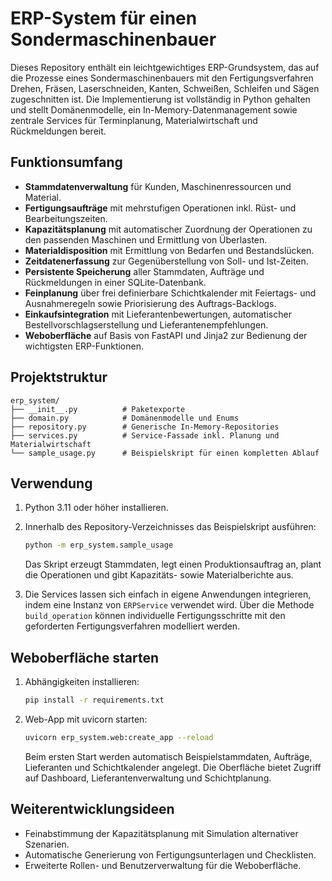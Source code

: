 # ERP-System für einen Sondermaschinenbauer

Dieses Repository enthält ein leichtgewichtiges ERP-Grundsystem, das auf die
Prozesse eines Sondermaschinenbauers mit den Fertigungsverfahren Drehen,
Fräsen, Laserschneiden, Kanten, Schweißen, Schleifen und Sägen zugeschnitten
ist. Die Implementierung ist vollständig in Python gehalten und stellt
Domänenmodelle, ein In-Memory-Datenmanagement sowie zentrale Services für
Terminplanung, Materialwirtschaft und Rückmeldungen bereit.

## Funktionsumfang

- **Stammdatenverwaltung** für Kunden, Maschinenressourcen und Material.
- **Fertigungsaufträge** mit mehrstufigen Operationen inkl. Rüst- und
  Bearbeitungszeiten.
- **Kapazitätsplanung** mit automatischer Zuordnung der Operationen zu den
  passenden Maschinen und Ermittlung von Überlasten.
- **Materialdisposition** mit Ermittlung von Bedarfen und Bestandslücken.
- **Zeitdatenerfassung** zur Gegenüberstellung von Soll- und Ist-Zeiten.
- **Persistente Speicherung** aller Stammdaten, Aufträge und Rückmeldungen in
  einer SQLite-Datenbank.
- **Feinplanung** über frei definierbare Schichtkalender mit Feiertags- und
  Ausnahmeregeln sowie Priorisierung des Auftrags-Backlogs.
- **Einkaufsintegration** mit Lieferantenbewertungen, automatischer
  Bestellvorschlagserstellung und Lieferantenempfehlungen.
- **Weboberfläche** auf Basis von FastAPI und Jinja2 zur Bedienung der
  wichtigsten ERP-Funktionen.

## Projektstruktur

```
erp_system/
├── __init__.py          # Paketexporte
├── domain.py            # Domänenmodelle und Enums
├── repository.py        # Generische In-Memory-Repositories
├── services.py          # Service-Fassade inkl. Planung und Materialwirtschaft
└── sample_usage.py      # Beispielskript für einen kompletten Ablauf
```

## Verwendung

1. Python 3.11 oder höher installieren.
2. Innerhalb des Repository-Verzeichnisses das Beispielskript ausführen:

   ```bash
   python -m erp_system.sample_usage
   ```

   Das Skript erzeugt Stammdaten, legt einen Produktionsauftrag an, plant die
   Operationen und gibt Kapazitäts- sowie Materialberichte aus.

3. Die Services lassen sich einfach in eigene Anwendungen integrieren, indem
   eine Instanz von `ERPService` verwendet wird. Über die Methode
   `build_operation` können individuelle Fertigungsschritte mit den geforderten
   Fertigungsverfahren modelliert werden.

## Weboberfläche starten

1. Abhängigkeiten installieren:

   ```bash
   pip install -r requirements.txt
   ```

2. Web-App mit uvicorn starten:

   ```bash
   uvicorn erp_system.web:create_app --reload
   ```

   Beim ersten Start werden automatisch Beispielstammdaten, Aufträge,
   Lieferanten und Schichtkalender angelegt. Die Oberfläche bietet Zugriff auf
   Dashboard, Lieferantenverwaltung und Schichtplanung.

## Weiterentwicklungsideen

- Feinabstimmung der Kapazitätsplanung mit Simulation alternativer Szenarien.
- Automatische Generierung von Fertigungsunterlagen und Checklisten.
- Erweiterte Rollen- und Benutzerverwaltung für die Weboberfläche.

